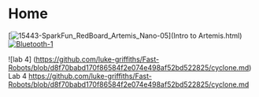 # Home 

[![15443-SparkFun_RedBoard_Artemis_Nano-05](https://user-images.githubusercontent.com/71809396/152867842-3062e0d8-a0cc-42d6-998c-4b6e189e5551.jpg "Lab 1")](Intro to Artemis.html) [![Bluetooth-1](https://user-images.githubusercontent.com/71809396/152867855-8cd46afd-819d-43bc-b6b2-ca729aeb78c2.jpeg "Lab 2")](Bluetooth.html)


![lab 4] (https://github.com/luke-griffiths/Fast-Robots/blob/d8f70babd170f86584f2e074e498af52bd522825/cyclone.md)
Lab 4 https://github.com/luke-griffiths/Fast-Robots/blob/d8f70babd170f86584f2e074e498af52bd522825/cyclone.md
